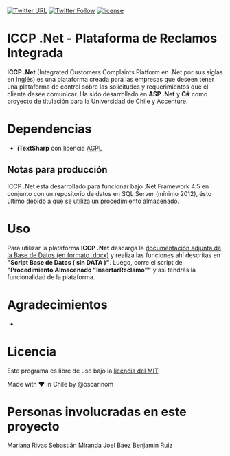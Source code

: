 
[![Twitter URL](https://img.shields.io/twitter/url/http/shields.io.svg?style=social&logo=twitter)](https://twitter.com/oscarinom) 
[![Twitter Follow](https://img.shields.io/twitter/follow/espadrine.svg?style=social&logo=twitter&label=Follow)](https://twitter.com/oscarinom) 
[![license](https://img.shields.io/github/license/mashape/apistatus.svg)](https://github.com/oscarinom/ICCP/blob/master/LICENSE)


# ICCP .Net - Plataforma de Reclamos Integrada

**ICCP .Net** (Integrated Customers Complaints Platform en .Net por sus siglas en Inglés) es una plataforma creada para las empresas que deseen tener una plataforma de control sobre las solicitudes y requerimientos que el cliente desee comunicar. Ha sido desarrollado en **ASP .Net** y **C#**  como proyecto de titulación para la Universidad de Chile y Accenture.

# Dependencias

- **iTextSharp** con licencia [AGPL](https://github.com/itext/itextsharp/blob/develop/LICENSE.md)

## Notas para producción

ICCP .Net está desarrollado para funcionar bajo .Net Framework 4.5 en conjunto con un repositorio de datos en SQL Server (mínimo 2012), ésto último debido a que se utiliza un procedimiento almacenado. 

# Uso

Para utilizar la plataforma **ICCP .Net** descarga la [documentación adjunta de la Base de Datos (en formato .docx)](https://github.com/oscarinom/ICCP/blob/master/Documentaci%C3%B3n%20Base%20de%20Datos%20SQL.docx) y realiza las funciones ahí descritas en **"Script Base de Datos ( sin DATA )"**. Luego, corre el script de **"Procedimiento Almacenado "InsertarReclamo""** y así tendrás la funcionalidad de la plataforma.


# Agradecimientos
- 

# Licencia

Este programa es libre de uso bajo la [licencia del MIT](https://github.com/oscarinom/ICCP/blob/master/LICENSE)

Made with ♥ in Chile by @oscarinom

# Personas involucradas en este proyecto

Mariana Rivas
Sebastián Miranda
Joel Baez
Benjamin Ruiz
